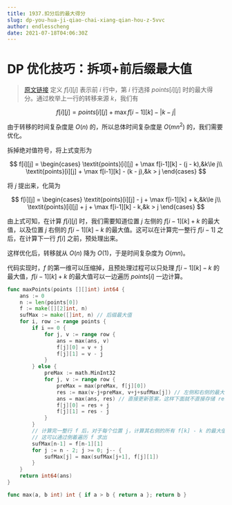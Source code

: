 ```yaml
---
title: 1937.扣分后的最大得分
slug: dp-you-hua-ji-qiao-chai-xiang-qian-hou-z-5vvc
author: endlesscheng
date: 2021-07-18T04:06:30Z
---
```

# DP 优化技巧：拆项+前后缀最大值
 
> [原文链接](https://leetcode.cn/problems/maximum-number-of-points-with-cost/solution/dp-you-hua-ji-qiao-chai-xiang-qian-hou-z-5vvc)
定义 $f[i][j]$ 表示前 $i$ 行中，第 $i$ 行选择 $\textit{points}[i][j]$ 时的最大得分。通过枚举上一行的转移来源 $k$，我们有

$$
f[i][j] = \textit{points}[i][j] + \max f[i-1][k] - |k-j|
$$

由于转移的时间复杂度是 $O(n)$ 的，所以总体时间复杂度是 $O(mn^2)$ 的，我们需要优化。

拆掉绝对值符号，将上式变形为

$$
f[i][j] =
\begin{cases}
\textit{points}[i][j] + \max f[i-1][k] - (j - k),&k\le j\\
\textit{points}[i][j] + \max f[i-1][k] - (k - j),&k > j
\end{cases}
$$

将 $j$ 提出来，化简为

$$
f[i][j] =
\begin{cases}
\textit{points}[i][j] - j + \max f[i-1][k] + k,&k\le j\\
\textit{points}[i][j] + j + \max f[i-1][k] - k,&k > j
\end{cases}
$$

由上式可知，在计算 $f[i][j]$ 时，我们需要知道位置 $j$ 左侧的 $f[i-1][k] + k$ 的最大值，以及位置 $j$ 右侧的 $f[i-1][k] - k$ 的最大值。这可以在计算完一整行 $f[i-1]$ 之后，在计算下一行 $f[i]$ 之前，预处理出来。

这样优化后，转移就从 $O(n)$ 降为 $O(1)$，于是时间复杂度为 $O(mn)$。

代码实现时，$f$ 的第一维可以压缩掉，且预处理过程可以只处理 $f[i-1][k] - k$ 的最大值，$f[i-1][k] + k$ 的最大值可以一边遍历 $\textit{points}[i]$ 一边计算。


```go
func maxPoints(points [][]int) int64 {
	ans := 0
	n := len(points[0])
	f := make([][2]int, n)
	sufMax := make([]int, n) // 后缀最大值
	for i, row := range points {
		if i == 0 {
			for j, v := range row {
				ans = max(ans, v)
				f[j][0] = v + j
				f[j][1] = v - j
			}
		} else {
			preMax := math.MinInt32
			for j, v := range row {
				preMax = max(preMax, f[j][0])
				res := max(v-j+preMax, v+j+sufMax[j]) // 左侧和右侧的最大值即为选择 points[i][j] 时的计算结果
				ans = max(ans, res) // 直接更新答案，这样下面就不直接存储 res 了，改为存储 res + j 和 res - j
				f[j][0] = res + j
				f[j][1] = res - j
			}
		}
		// 计算完一整行 f 后，对于每个位置 j，计算其右侧的所有 f[k] - k 的最大值
		// 这可以通过倒着遍历 f 求出
		sufMax[n-1] = f[n-1][1]
		for j := n - 2; j >= 0; j-- {
			sufMax[j] = max(sufMax[j+1], f[j][1])
		}
	}
	return int64(ans)
}

func max(a, b int) int { if a > b { return a }; return b }
```
